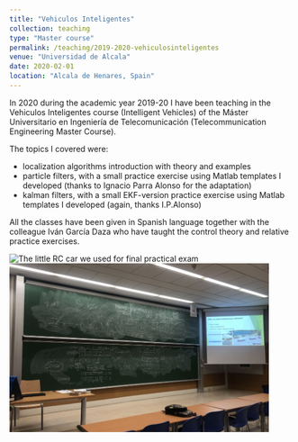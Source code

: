 ```yaml
---
title: "Vehiculos Inteligentes"
collection: teaching
type: "Master course"
permalink: /teaching/2019-2020-vehiculosinteligentes
venue: "Universidad de Alcala"
date: 2020-02-01
location: "Alcala de Henares, Spain"
---
```


In 2020 during the academic year 2019-20 I have been teaching in the Vehiculos Inteligentes course (Intelligent Vehicles) of the Máster Universitario en Ingeniería de Telecomunicación (Telecommunication Engineering Master Course). 

The topics I covered were:

* localization algorithms introduction with theory and examples 
* particle filters, with a small practice exercise using Matlab templates I developed (thanks to Ignacio Parra Alonso for the adaptation)
* kalman filters, with a small EKF-version practice exercise using Matlab templates I developed (again, thanks I.P.Alonso)

All the classes have been given in Spanish language together with the colleague Iván García Daza who have taught the control theory and relative practice exercises.

<img src='/images/vehiculosInteligentes01.png' height="300" alt="The little RC car we used for final practical exam">
<br>
<img src='/images/vehiculosInteligentes02.png' height="300" alt="First Class">